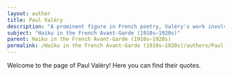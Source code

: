 ```yaml
---
layout: author
title: Paul Valéry
description: "A prominent figure in French poetry, Valéry's work involves a meticulous exploration of language and form. His Haikus reflect his philosophical inquiries into nature and existence."
subject: "Haiku in the French Avant-Garde (1910s–1920s)"
parent: Haiku in the French Avant-Garde (1910s–1920s)
permalink: /Haiku in the French Avant-Garde (1910s–1920s)/authors/Paul-Valéry/
---
```


Welcome to the page of Paul Valéry! Here you can find their quotes.
